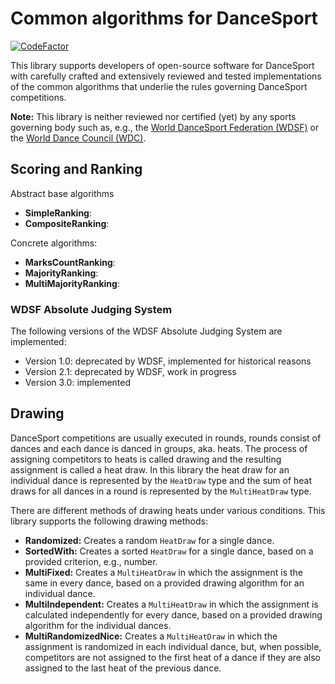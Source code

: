 # Common algorithms for DanceSport

[![CodeFactor](https://www.codefactor.io/repository/github/hielsnoppe/dancesport-common-algorithms/badge)](https://www.codefactor.io/repository/github/hielsnoppe/dancesport-common-algorithms)

This library supports developers of open-source software for DanceSport
with carefully crafted and extensively reviewed and tested implementations
of the common algorithms that underlie the rules governing DanceSport competitions.

**Note:** This library is neither reviewed nor certified (yet) by any sports governing body such as,
e.g., the [World DanceSport Federation (WDSF)](https://www.worlddancesport.org/)
or the [World Dance Council (WDC)](https://www.wdcdance.com/).

## Scoring and Ranking

Abstract base algorithms

* **SimpleRanking**:
* **CompositeRanking**:

Concrete algorithms:

* **MarksCountRanking**:
* **MajorityRanking**:
* **MultiMajorityRanking**:

### WDSF Absolute Judging System

The following versions of the WDSF Absolute Judging System are implemented:

* Version 1.0: deprecated by WDSF, implemented for historical reasons
* Version 2.1: deprecated by WDSF, work in progress
* Version 3.0: implemented

## Drawing

DanceSport competitions are usually executed in rounds,
rounds consist of dances and each dance is danced in groups, aka. heats.
The process of assigning competitors to heats is called drawing and the resulting assignment is called a heat draw.
In this library the heat draw for an individual dance is represented by the `HeatDraw` type
and the sum of heat draws for all dances in a round is represented by the `MultiHeatDraw` type.

There are different methods of drawing heats under various conditions.
This library supports the following drawing methods:

* **Randomized:** Creates a random `HeatDraw` for a single dance.
* **SortedWith:** Creates a sorted `HeatDraw` for a single dance,
  based on a provided criterion, e.g., number.
* **MultiFixed:** Creates a `MultiHeatDraw` in which the assignment is the same in every dance,
  based on a provided drawing algorithm for an individual dance.
* **MultiIndependent:** Creates a `MultiHeatDraw` in which the assignment is calculated independently for every dance, 
  based on a provided drawing algorithm for the individual dances.
* **MultiRandomizedNice:** Creates a `MultiHeatDraw` in which the assignment is randomized in each individual dance,
  but, when possible, competitors are not assigned to the first heat of a dance if they are also assigned to the last heat of the previous dance.